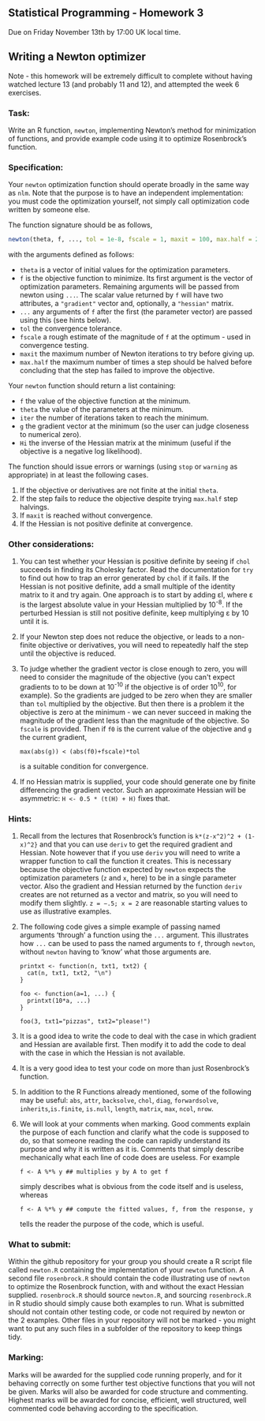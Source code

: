 Statistical Programming - Homework 3
---------
Due on Friday November 13th by 17:00 UK local time.



## Writing a Newton optimizer

Note - this homework will be extremely difficult to complete without having watched lecture 13 (and probably 11 and 12), and attempted the week 6 exercises.


### Task:

Write an R function, `newton`, implementing Newton’s method for minimization of functions, and provide example code using it to optimize Rosenbrock’s function.

### Specification: 

Your `newton` optimization function should operate broadly in the same way as `nlm`. Note that the purpose is to have an independent implementation: you must code the optimization yourself, not simply call optimization code written by someone else. 

The function signature should be as follows,
```r
newton(theta, f, ..., tol = 1e-8, fscale = 1, maxit = 100, max.half = 20)
```
with the arguments defined as follows:

* `theta` is a vector of initial values for the optimization parameters.
* `f` is the objective function to minimize. Its first argument is the vector of optimization parameters. Remaining arguments will be passed from newton using `...`. The scalar value returned by `f` will have two attributes, a `"gradient"` vector and, optionally, a `"hessian"` matrix.
* `...` any arguments of `f` after the first (the parameter vector) are passed using this (see hints below). 
* `tol` the convergence tolerance.
* `fscale` a rough estimate of the magnitude of `f` at the optimum - used in convergence testing.
* `maxit` the maximum number of Newton iterations to try before giving up.
* `max.half` the maximum number of times a step should be halved before concluding that the step has failed to improve the objective.


Your `newton` function should return a list containing:
* `f` the value of the objective function at the minimum.
* `theta` the value of the parameters at the minimum.
* `iter` the number of iterations taken to reach the minimum.
* `g` the gradient vector at the minimum (so the user can judge closeness to  numerical zero).
* `Hi` the inverse of the Hessian matrix at the minimum (useful if the objective is a negative log likelihood).

The function should issue errors or warnings (using `stop` or `warning` as appropriate) in at least the following cases. 

1. If the objective or derivatives are not finite at the initial `theta`. 
2. If the step fails to reduce the objective despite trying `max.half` step halvings. 
3. If `maxit` is reached without convergence.
4. If the Hessian is not positive definite at convergence.


### Other considerations:


1. You can test whether your Hessian is positive definite by seeing if `chol` succeeds in finding its Cholesky factor. Read the documentation for `try` to find out how to trap an error generated by `chol` if it fails. If the Hessian is not positive definite, add a small multiple of the identity matrix to it and try again. One approach is to start by adding εI, where ε is the largest absolute value in your Hessian multiplied by 10<sup>-8</sup>. If the perturbed Hessian is still not positive definite, keep multiplying ε by 10 until it is.

2. If your Newton step does not reduce the objective, or leads to a non-finite objective or derivatives, you will need to repeatedly half the step until the objective is reduced.

3. To judge whether the gradient vector is close enough to zero, you will need to consider the magnitude of the objective (you can't expect gradients to to be down at 10<sup>-10</sup> if the objective is of order 10<sup>10</sup>, for example). So the gradients are judged to be zero when they are smaller than `tol` multiplied by the objective. But then there is a problem it the objective is zero at the minimum - we can never succeed in making the magnitude of the gradient less than the magnitude of the objective. So `fscale` is provided. Then if `f0` is the current value of the objective and `g` the current gradient,
    
    ```
    max(abs(g)) < (abs(f0)+fscale)*tol
    ``` 
    
    is a suitable condition for convergence.

4. If no Hessian matrix is supplied, your code should generate one by finite differencing the gradient vector. Such an approximate Hessian will be asymmetric: `H <- 0.5 * (t(H) + H)` fixes that.

### Hints:

1. Recall from the lectures that Rosenbrock’s function is `k*(z-x^2)^2 + (1-x)^2}`
and that you can use `deriv` to get the required gradient and Hessian. Note however that if you use `deriv` you will need to write a wrapper function to call the function it creates. This is necessary because the objective function expected by `newton` expects the optimization parameters (`z` and `x`, here) to be in a single parameter vector. Also the gradient and Hessian returned by the function `deriv` creates are not returned as a vector and matrix, so you will need to modify them slightly. `z = −.5; x = 2` are reasonable starting values to use as illustrative examples.

2. The following code gives a simple example of passing named arguments ‘through’ a function using the `...` argument. This illustrates how `...` can be used to pass the named arguments to `f`, through `newton`, without `newton` having to ‘know’ what those arguments are.

    ```
    printxt <- function(n, txt1, txt2) {
      cat(n, txt1, txt2, "\n") 
    }
    
    foo <- function(a=1, ...) { 
      printxt(10*a, ...) 
    }
    
    foo(3, txt1="pizzas", txt2="please!")
    ```

3. It is a good idea to write the code to deal with the case in which gradient and Hessian are available first. Then modify it to add the code to deal with the case in which the Hessian is not available.

4. It is a very good idea to test your code on more than just Rosenbrock’s function.

5. In addition to the R Functions already mentioned, some of the following may be useful: `abs`, `attr`, `backsolve`, `chol`, `diag`, `forwardsolve`, `inherits`,`is.finite`, `is.null`, `length`, `matrix`, `max`, `ncol`, `nrow`.

6. We will look at your comments when marking. Good comments explain the purpose of each function and clarify what the code is supposed to do, so that someone reading the code can rapidly understand its purpose and why it is written as it is. Comments that simply describe mechanically what each line of code does  are useless. For example
    
    ```
    f <- A %*% y ## multiplies y by A to get f
    ```
    
    simply describes what is obvious from the code itself and is useless, whereas
    
    ```
    f <- A %*% y ## compute the fitted values, f, from the response, y
    ```
    
    tells the reader the purpose of the code, which is useful. 

### What to submit: 

Within the github repository for your group you should create a R script file called `newton.R` containing the implementation of your `newton` function. A second file `rosenbrock.R` should contain the code illustrating use of `newton` to optimize the Rosenbrock function, with and without the exact Hessian supplied. `rosenbrock.R` should source `newton.R`, and sourcing `rosenbrock.R` in R studio should simply cause both examples to run. What is submitted should not contain other testing code, or code not required by newton or the 2 examples. Other files in your repository will not be marked - you might want to put any such files in a subfolder of the repository to keep things tidy.

### Marking: 

Marks will be awarded for the supplied code running properly, and for it behaving correctly on some further test objective functions that you will not be given. Marks will also be awarded for code structure and commenting. Highest marks will be awarded for concise, efficient, well structured, well commented code behaving according to the specification.
